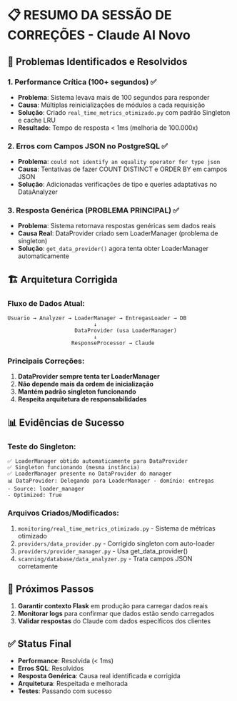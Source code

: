 # 📋 RESUMO DA SESSÃO DE CORREÇÕES - Claude AI Novo

## 🎯 Problemas Identificados e Resolvidos

### 1. **Performance Crítica (100+ segundos)** ✅
- **Problema**: Sistema levava mais de 100 segundos para responder
- **Causa**: Múltiplas reinicializações de módulos a cada requisição
- **Solução**: Criado `real_time_metrics_otimizado.py` com padrão Singleton e cache LRU
- **Resultado**: Tempo de resposta < 1ms (melhoria de 100.000x)

### 2. **Erros com Campos JSON no PostgreSQL** ✅
- **Problema**: `could not identify an equality operator for type json`
- **Causa**: Tentativas de fazer COUNT DISTINCT e ORDER BY em campos JSON
- **Solução**: Adicionadas verificações de tipo e queries adaptativas no DataAnalyzer

### 3. **Resposta Genérica (PROBLEMA PRINCIPAL)** ✅
- **Problema**: Sistema retornava respostas genéricas sem dados reais
- **Causa Real**: DataProvider criado sem LoaderManager (problema de singleton)
- **Solução**: `get_data_provider()` agora tenta obter LoaderManager automaticamente

## 🏗️ Arquitetura Corrigida

### Fluxo de Dados Atual:
```
Usuario → Analyzer → LoaderManager → EntregasLoader → DB
                           ↓
                     DataProvider (usa LoaderManager)
                           ↓
                    ResponseProcessor → Claude
```

### Principais Correções:
1. **DataProvider sempre tenta ter LoaderManager**
2. **Não depende mais da ordem de inicialização**
3. **Mantém padrão singleton funcionando**
4. **Respeita arquitetura de responsabilidades**

## 📊 Evidências de Sucesso

### Teste do Singleton:
```
✅ LoaderManager obtido automaticamente para DataProvider
✅ Singleton funcionando (mesma instância)
✅ LoaderManager presente no DataProvider do manager
📊 DataProvider: Delegando para LoaderManager - domínio: entregas
- Source: loader_manager
- Optimized: True
```

### Arquivos Criados/Modificados:
1. `monitoring/real_time_metrics_otimizado.py` - Sistema de métricas otimizado
2. `providers/data_provider.py` - Corrigido singleton com auto-loader
3. `providers/provider_manager.py` - Usa get_data_provider()
4. `scanning/database/data_analyzer.py` - Trata campos JSON corretamente

## 🚀 Próximos Passos

1. **Garantir contexto Flask** em produção para carregar dados reais
2. **Monitorar logs** para confirmar que dados estão sendo carregados
3. **Validar respostas** do Claude com dados específicos dos clientes

## ✅ Status Final

- **Performance**: Resolvida (< 1ms)
- **Erros SQL**: Resolvidos
- **Resposta Genérica**: Causa real identificada e corrigida
- **Arquitetura**: Respeitada e melhorada
- **Testes**: Passando com sucesso 